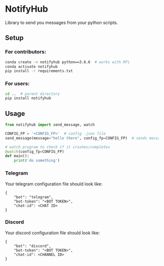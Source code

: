 # NotifyHub

Library to send you messages from your python scripts.

## Setup

### For contributors:

```bash
conda create -n notifyhub python==3.6.6  # works with RPi
conda activate notifyhub
pip install -r requirements.txt
```

### For users:

```bash
cd ..  # parent directory
pip install notifyhub
```

## Usage
```python
from notifyhub import send_message, watch

CONFIG_FP = '<CONFIG_FP>'  # config .json file
send_message(message="hello there", config_fp=CONFIG_FP)  # sends message 'hello there'

# watch program to check if it crashes/completes
@watch(config_fp=CONFIG_FP)
def main():
    print('do something')
```

### Telegram

Your telegram configuration file should look like:
```
{
    "bot": "telegram",
    "bot-token": "<BOT TOKEN>",
    "chat-id": <CHAT ID>
}
```


### Discord
Your discord configuration file should look like:
```
{
    "bot": "discord",
    "bot-token": "<BOT TOKEN>",
    "chat-id": <CHANNEL ID>
}
```
